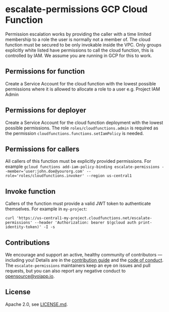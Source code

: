 # escalate-permissions GCP Cloud Function
Permission escalation works by providing the caller with a time limited membership to a role the user is normally not a member of. The cloud function must be secured to be only invokable inside the VPC. Only groups explicitly white listed have permissions to call the cloud function, this is controlled by IAM. We assume you are running in GCP for this to work.

## Permissions for function
Create a Service Account for the cloud function with the lowest possible permissions where it is allowed to allocate a role to a user e.g. Project IAM Admin

## Permissions for deployer
Create a Service Account for the cloud function deployment with the lowest possible permissions. The role `roles/cloudfunctions.admin` is required as the permission `cloudfunctions.functions.setIamPolicy` is needed.

## Permissions for callers
All callers of this function must be explicitly provided permissions. For example
`gcloud functions add-iam-policy-binding escalate-permissions --member='user:john.doe@yourorg.com' --role='roles/cloudfunctions.invoker' --region us-central1`

## Invoke function
Callers of the function must provide a valid JWT token to authenticate themselves. For example in `my-project`:

`curl 'https://us-central1-my-project.cloudfunctions.net/escalate-permissions' --header 'Authorization: bearer $(gcloud auth print-identity-token)' -I -s`

## Contributions

We encourage and support an active, healthy community of contributors &mdash;
including you! Details are in the [contribution guide](CONTRIBUTING.md) and
the [code of conduct](CODE_OF_CONDUCT.md). The `escalate-permissions` maintainers keep an eye on
issues and pull requests, but you can also report any negative conduct to
opensource@voiapp.io.

## License

Apache 2.0, see [LICENSE.md](LICENSE.md).
